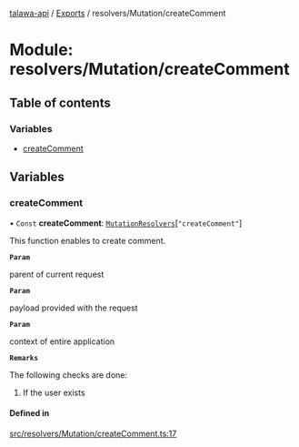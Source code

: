 [talawa-api](../README.md) / [Exports](../modules.md) / resolvers/Mutation/createComment

# Module: resolvers/Mutation/createComment

## Table of contents

### Variables

- [createComment](resolvers_Mutation_createComment.md#createcomment)

## Variables

### createComment

• `Const` **createComment**: [`MutationResolvers`](types_generatedGraphQLTypes.md#mutationresolvers)[``"createComment"``]

This function enables to create comment.

**`Param`**

parent of current request

**`Param`**

payload provided with the request

**`Param`**

context of entire application

**`Remarks`**

The following checks are done:
1. If the user exists

#### Defined in

[src/resolvers/Mutation/createComment.ts:17](https://github.com/PalisadoesFoundation/talawa-api/blob/ae7aa4f/src/resolvers/Mutation/createComment.ts#L17)
